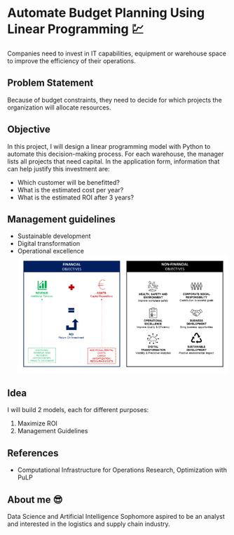 # Automate Budget Planning Using Linear Programming 💹
Companies need to invest in IT capabilities, equipment or warehouse space to improve the efficiency of their operations.

## Problem Statement
Because of budget constraints, they need to decide for which projects the organization will allocate resources.
 
## Objective
In this project, I will design a linear programming model with Python to automate this decision-making process.
For each warehouse, the manager lists all projects that need capital. In the application form, information that can help justify this investment are:
- Which customer will be benefitted?
- What is the estimated cost per year?
- What is the estimated ROI after 3 years?

## Management guidelines
- Sustainable development
- Digital transformation
- Operational excellence
![](123.png)

## Idea
I will build 2 models, each for different purposes:
1. Maximize ROI
2. Management Guidelines

## References
- Computational Infrastructure for Operations Research, Optimization with PuLP

## About me 😎
Data Science and Artificial Intelligence Sophomore aspired to be an analyst and interested in the logistics and supply chain industry.
